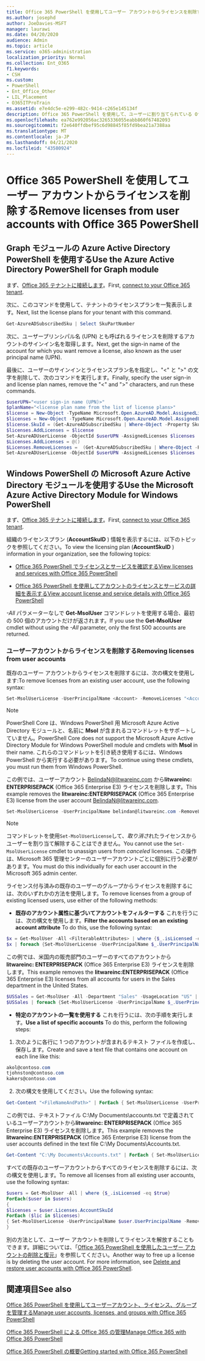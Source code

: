 ```yaml
---
title: Office 365 PowerShell を使用してユーザー アカウントからライセンスを削除する
ms.author: josephd
author: JoeDavies-MSFT
manager: laurawi
ms.date: 04/20/2020
audience: Admin
ms.topic: article
ms.service: o365-administration
localization_priority: Normal
ms.collection: Ent_O365
f1.keywords:
- CSH
ms.custom:
- PowerShell
- Ent_Office_Other
- LIL_Placement
- O365ITProTrain
ms.assetid: e7e4dc5e-e299-482c-9414-c265e145134f
description: Office 365 PowerShell を使用して、ユーザーに割り当てられている Office 365 ライセンスを削除する方法について説明します。
ms.openlocfilehash: ea762e992056ac3265336055eabb860f67482093
ms.sourcegitcommit: f2e640ffdbef95c6d98845f85fd9bea21a7388aa
ms.translationtype: MT
ms.contentlocale: ja-JP
ms.lasthandoff: 04/21/2020
ms.locfileid: "43580924"
---
```

# <a name="remove-licenses-from-user-accounts-with-office-365-powershell"></a><span data-ttu-id="4bfc0-103">Office 365 PowerShell を使用してユーザー アカウントからライセンスを削除する</span><span class="sxs-lookup"><span data-stu-id="4bfc0-103">Remove licenses from user accounts with Office 365 PowerShell</span></span>

## <a name="use-the-azure-active-directory-powershell-for-graph-module"></a><span data-ttu-id="4bfc0-104">Graph モジュールの Azure Active Directory PowerShell を使用する</span><span class="sxs-lookup"><span data-stu-id="4bfc0-104">Use the Azure Active Directory PowerShell for Graph module</span></span>

<span data-ttu-id="4bfc0-105">まず、[Office 365 テナントに接続します](connect-to-office-365-powershell.md#connect-with-the-azure-active-directory-powershell-for-graph-module)。</span><span class="sxs-lookup"><span data-stu-id="4bfc0-105">First, [connect to your Office 365 tenant](connect-to-office-365-powershell.md#connect-with-the-azure-active-directory-powershell-for-graph-module).</span></span>

<span data-ttu-id="4bfc0-106">次に、このコマンドを使用して、テナントのライセンスプランを一覧表示します。</span><span class="sxs-lookup"><span data-stu-id="4bfc0-106">Next, list the license plans for your tenant with this command.</span></span>

```powershell
Get-AzureADSubscribedSku | Select SkuPartNumber
```

<span data-ttu-id="4bfc0-107">次に、ユーザープリンシパル名 (UPN) とも呼ばれるライセンスを削除するアカウントのサインイン名を取得します。</span><span class="sxs-lookup"><span data-stu-id="4bfc0-107">Next, get the sign-in name of the account for which you want remove a license, also known as the user principal name (UPN).</span></span>

<span data-ttu-id="4bfc0-108">最後に、ユーザーのサインインとライセンスプラン名を指定し、"<" と ">" の文字を削除して、次のコマンドを実行します。</span><span class="sxs-lookup"><span data-stu-id="4bfc0-108">Finally, specify the user sign-in and license plan names, remove the "<" and ">" characters, and run these commands.</span></span>

```powershell
$userUPN="<user sign-in name (UPN)>"
$planName="<license plan name from the list of license plans>"
$license = New-Object -TypeName Microsoft.Open.AzureAD.Model.AssignedLicense
$licenses = New-Object -TypeName Microsoft.Open.AzureAD.Model.AssignedLicenses
$license.SkuId = (Get-AzureADSubscribedSku | Where-Object -Property SkuPartNumber -Value $planName -EQ).SkuID
$licenses.AddLicenses = $license
Set-AzureADUserLicense -ObjectId $userUPN -AssignedLicenses $licenses
$Licenses.AddLicenses = @()
$Licenses.RemoveLicenses =  (Get-AzureADSubscribedSku | Where-Object -Property SkuPartNumber -Value $planName -EQ).SkuID
Set-AzureADUserLicense -ObjectId $userUPN -AssignedLicenses $licenses
```

## <a name="use-the-microsoft-azure-active-directory-module-for-windows-powershell"></a><span data-ttu-id="4bfc0-109">Windows PowerShell の Microsoft Azure Active Directory モジュールを使用する</span><span class="sxs-lookup"><span data-stu-id="4bfc0-109">Use the Microsoft Azure Active Directory Module for Windows PowerShell</span></span>

<span data-ttu-id="4bfc0-110">まず、[Office 365 テナントに接続します](connect-to-office-365-powershell.md#connect-with-the-microsoft-azure-active-directory-module-for-windows-powershell)。</span><span class="sxs-lookup"><span data-stu-id="4bfc0-110">First, [connect to your Office 365 tenant](connect-to-office-365-powershell.md#connect-with-the-microsoft-azure-active-directory-module-for-windows-powershell).</span></span>
   
<span data-ttu-id="4bfc0-111">組織のライセンスプラン (**AccountSkuID** ) 情報を表示するには、以下のトピックを参照してください。</span><span class="sxs-lookup"><span data-stu-id="4bfc0-111">To view the licensing plan (**AccountSkuID** ) information in your organization, see the following topics:</span></span>
    
  - [<span data-ttu-id="4bfc0-112">Office 365 PowerShell でライセンスとサービスを確認する</span><span class="sxs-lookup"><span data-stu-id="4bfc0-112">View licenses and services with Office 365 PowerShell</span></span>](view-licenses-and-services-with-office-365-powershell.md)
    
  - [<span data-ttu-id="4bfc0-113">Office 365 PowerShell を使用してアカウントのライセンスとサービスの詳細を表示する</span><span class="sxs-lookup"><span data-stu-id="4bfc0-113">View account license and service details with Office 365 PowerShell</span></span>](view-account-license-and-service-details-with-office-365-powershell.md)
    
<span data-ttu-id="4bfc0-114">_-All_ パラメーターなしで **Get-MsolUser** コマンドレットを使用する場合、最初の 500 個のアカウントだけが返されます。</span><span class="sxs-lookup"><span data-stu-id="4bfc0-114">If you use the **Get-MsolUser** cmdlet without using the _-All_ parameter, only the first 500 accounts are returned.</span></span>
    
### <a name="removing-licenses-from-user-accounts"></a><span data-ttu-id="4bfc0-115">ユーザーアカウントからライセンスを削除する</span><span class="sxs-lookup"><span data-stu-id="4bfc0-115">Removing licenses from user accounts</span></span>

<span data-ttu-id="4bfc0-116">既存のユーザー アカウントからライセンスを削除するには、次の構文を使用します:</span><span class="sxs-lookup"><span data-stu-id="4bfc0-116">To remove licenses from an existing user account, use the following syntax:</span></span>
  
```powershell
Set-MsolUserLicense -UserPrincipalName <Account> -RemoveLicenses "<AccountSkuId1>", "<AccountSkuId2>"...
```

>[!Note]
><span data-ttu-id="4bfc0-117">PowerShell Core は、Windows PowerShell 用 Microsoft Azure Active Directory モジュールと、名前に **Msol** が含まれるコマンドレットをサポートしていません。</span><span class="sxs-lookup"><span data-stu-id="4bfc0-117">PowerShell Core does not support the Microsoft Azure Active Directory Module for Windows PowerShell module and cmdlets with **Msol** in their name.</span></span> <span data-ttu-id="4bfc0-118">これらのコマンドレットを引き続き使用するには、Windows PowerShell から実行する必要があります。</span><span class="sxs-lookup"><span data-stu-id="4bfc0-118">To continue using these cmdlets, you must run them from Windows PowerShell.</span></span>
>

<span data-ttu-id="4bfc0-119">この例では、ユーザーアカウント BelindaN@litwareinc.com から**litwareinc: ENTERPRISEPACK** (Office 365 Enterprise E3) ライセンスを削除します。</span><span class="sxs-lookup"><span data-stu-id="4bfc0-119">This example removes the **litwareinc:ENTERPRISEPACK** (Office 365 Enterprise E3) license from the user account BelindaN@litwareinc.com.</span></span>
  
```powershell
Set-MsolUserLicense -UserPrincipalName belindan@litwareinc.com -RemoveLicenses "litwareinc:ENTERPRISEPACK"
```

>[!Note]
><span data-ttu-id="4bfc0-120">コマンドレットを使用`Set-MsolUserLicense`して、*取り消さ*れたライセンスからユーザーを割り当て解除することはできません。</span><span class="sxs-lookup"><span data-stu-id="4bfc0-120">You cannot use the `Set-MsolUserLicense` cmdlet to unassign users from *canceled* licenses.</span></span> <span data-ttu-id="4bfc0-121">この操作は、Microsoft 365 管理センターのユーザーアカウントごとに個別に行う必要があります。</span><span class="sxs-lookup"><span data-stu-id="4bfc0-121">You must do this individually for each user account in the Microsoft 365 admin center.</span></span>
>

<span data-ttu-id="4bfc0-122">ライセンス付与済みの既存のユーザーのグループからライセンスを削除するには、次のいずれかの方法を使用します。</span><span class="sxs-lookup"><span data-stu-id="4bfc0-122">To remove licenses from a group of existing licensed users, use either of the following methods:</span></span>
  
- <span data-ttu-id="4bfc0-123">**既存のアカウント属性に基づいてアカウントをフィルターする** これを行うには、次の構文を使用します。</span><span class="sxs-lookup"><span data-stu-id="4bfc0-123">**Filter the accounts based on an existing account attribute** To do this, use the following syntax:</span></span>
    
```powershell
$x = Get-MsolUser -All <FilterableAttributes> | where {$_.isLicensed -eq $true}
$x | foreach {Set-MsolUserLicense -UserPrincipalName $_.UserPrincipalName -RemoveLicenses "<AccountSkuId1>", "<AccountSkuId2>"...}
```

<span data-ttu-id="4bfc0-124">この例では、米国内の販売部門のユーザーのすべてのアカウントから**litwareinc: ENTERPRISEPACK** (Office 365 Enterprise E3) ライセンスを削除します。</span><span class="sxs-lookup"><span data-stu-id="4bfc0-124">This example removes the  **litwareinc:ENTERPRISEPACK** (Office 365 Enterprise E3) licenses from all accounts for users in the Sales department in the United States.</span></span>
    
```powershell
$USSales = Get-MsolUser -All -Department "Sales" -UsageLocation "US" | where {$_.isLicensed -eq $true}
$USSales | foreach {Set-MsolUserLicense -UserPrincipalName $_.UserPrincipalName -RemoveLicenses "litwareinc:ENTERPRISEPACK"}
```

- <span data-ttu-id="4bfc0-125">**特定のアカウントの一覧を使用する** これを行うには、次の手順を実行します。</span><span class="sxs-lookup"><span data-stu-id="4bfc0-125">**Use a list of specific accounts** To do this, perform the following steps:</span></span>
    
1. <span data-ttu-id="4bfc0-126">次のように各行に 1 つのアカウントが含まれるテキスト ファイルを作成し、保存します。</span><span class="sxs-lookup"><span data-stu-id="4bfc0-126">Create and save a text file that contains one account on each line like this:</span></span>
    
  ```powershell
akol@contoso.com
tjohnston@contoso.com
kakers@contoso.com
  ```

2. <span data-ttu-id="4bfc0-127">次の構文を使用してください。</span><span class="sxs-lookup"><span data-stu-id="4bfc0-127">Use the following syntax:</span></span>
    
  ```powershell
  Get-Content "<FileNameAndPath>" | ForEach { Set-MsolUserLicense -UserPrincipalName $_ -RemoveLicenses "<AccountSkuId1>", "<AccountSkuId2>"... }
  ```

<span data-ttu-id="4bfc0-128">この例では、テキストファイル C:\My Documents\accounts.txt で定義されているユーザーアカウントから**litwareinc: ENTERPRISEPACK** (Office 365 Enterprise E3) ライセンスを削除します。</span><span class="sxs-lookup"><span data-stu-id="4bfc0-128">This example removes the **litwareinc:ENTERPRISEPACK** (Office 365 Enterprise E3) license from the user accounts defined in the text file C:\My Documents\Accounts.txt.</span></span>
    
  ```powershell
  Get-Content "C:\My Documents\Accounts.txt" | ForEach { Set-MsolUserLicense -UserPrincipalName $_ -RemoveLicenses "litwareinc:ENTERPRISEPACK" }
  ```

<span data-ttu-id="4bfc0-129">すべての既存のユーザーアカウントからすべてのライセンスを削除するには、次の構文を使用します。</span><span class="sxs-lookup"><span data-stu-id="4bfc0-129">To remove all licenses from all existing user accounts, use the following syntax:</span></span>
  
```powershell
$users = Get-MsolUser -All | where {$_.isLicensed -eq $true}
ForEach($user in $users)
{
$licenses = $user.Licenses.AccountSkuId
ForEach ($lic in $licenses)
{ Set-MsolUserLicense -UserPrincipalName $user.UserPrincipalName -RemoveLicenses $lic }
}
```

<span data-ttu-id="4bfc0-p103">別の方法として、ユーザー アカウントを削除してライセンスを解放することもできます。詳細については、「[Office 365 PowerShell を使用したユーザー アカウントの削除と復元](delete-and-restore-user-accounts-with-office-365-powershell.md)」を参照してください。</span><span class="sxs-lookup"><span data-stu-id="4bfc0-p103">Another way to free up a license is by deleting the user account. For more information, see [Delete and restore user accounts with Office 365 PowerShell](delete-and-restore-user-accounts-with-office-365-powershell.md).</span></span>
  
## <a name="see-also"></a><span data-ttu-id="4bfc0-132">関連項目</span><span class="sxs-lookup"><span data-stu-id="4bfc0-132">See also</span></span>

[<span data-ttu-id="4bfc0-133">Office 365 PowerShell を使用してユーザーアカウント、ライセンス、グループを管理する</span><span class="sxs-lookup"><span data-stu-id="4bfc0-133">Manage user accounts, licenses, and groups with Office 365 PowerShell</span></span>](manage-user-accounts-and-licenses-with-office-365-powershell.md)
  
[<span data-ttu-id="4bfc0-134">Office 365 PowerShell による Office 365 の管理</span><span class="sxs-lookup"><span data-stu-id="4bfc0-134">Manage Office 365 with Office 365 PowerShell</span></span>](manage-office-365-with-office-365-powershell.md)
  
[<span data-ttu-id="4bfc0-135">Office 365 PowerShell の概要</span><span class="sxs-lookup"><span data-stu-id="4bfc0-135">Getting started with Office 365 PowerShell</span></span>](getting-started-with-office-365-powershell.md)

